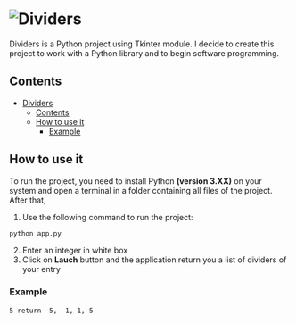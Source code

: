 # ![Dividers](http://)
Dividers is a Python project using Tkinter module.
I decide to create this project to work with a Python library
and to begin software programming.

## Contents
- [Dividers](#dividers)
  - [Contents](#contents)
  - [How to use it](#how-to-use-it)
    - [Example](#example)

## How to use it
To run the project, you need to install Python **(version 3.XX)** on your system
and open a terminal in a folder containing all files of the project.
After that, 
1. Use the following command to run the project:
 ```
 python app.py
 ```
2. Enter an integer in white box
3. Click on **Lauch** button and the application return you a list of dividers
of your entry

### Example
```
5 return -5, -1, 1, 5
```

